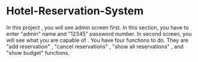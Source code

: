 # Hotel-Reservation-System
In this project , you will see admin screen first. In this section, you have to enter "admin" name and "12345" password number. In second screen, you will see what you are capable of .  You have four functions to do. They are "add reservation" ,  "cancel reservations" , "show all reservations" , and "show budget" functions.
